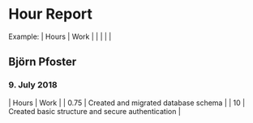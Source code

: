 # Hour Report
Example:
| Hours | Work |
|  |  |  |
## Björn Pfoster
### 9. July 2018
| Hours | Work |
| 0.75 | Created and migrated database schema | 
| 10 | Created basic structure and secure authentication | 